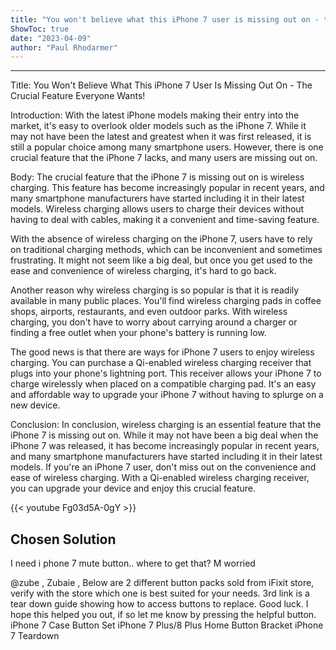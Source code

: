 ```yaml
---
title: "You won't believe what this iPhone 7 user is missing out on - the crucial feature everyone wants!"
ShowToc: true 
date: "2023-04-09"
author: "Paul Rhodarmer"
---
```

*****
Title: You Won't Believe What This iPhone 7 User Is Missing Out On - The Crucial Feature Everyone Wants!

Introduction:
With the latest iPhone models making their entry into the market, it's easy to overlook older models such as the iPhone 7. While it may not have been the latest and greatest when it was first released, it is still a popular choice among many smartphone users. However, there is one crucial feature that the iPhone 7 lacks, and many users are missing out on.

Body:
The crucial feature that the iPhone 7 is missing out on is wireless charging. This feature has become increasingly popular in recent years, and many smartphone manufacturers have started including it in their latest models. Wireless charging allows users to charge their devices without having to deal with cables, making it a convenient and time-saving feature.

With the absence of wireless charging on the iPhone 7, users have to rely on traditional charging methods, which can be inconvenient and sometimes frustrating. It might not seem like a big deal, but once you get used to the ease and convenience of wireless charging, it's hard to go back.

Another reason why wireless charging is so popular is that it is readily available in many public places. You'll find wireless charging pads in coffee shops, airports, restaurants, and even outdoor parks. With wireless charging, you don't have to worry about carrying around a charger or finding a free outlet when your phone's battery is running low.

The good news is that there are ways for iPhone 7 users to enjoy wireless charging. You can purchase a Qi-enabled wireless charging receiver that plugs into your phone's lightning port. This receiver allows your iPhone 7 to charge wirelessly when placed on a compatible charging pad. It's an easy and affordable way to upgrade your iPhone 7 without having to splurge on a new device.

Conclusion:
In conclusion, wireless charging is an essential feature that the iPhone 7 is missing out on. While it may not have been a big deal when the iPhone 7 was released, it has become increasingly popular in recent years, and many smartphone manufacturers have started including it in their latest models. If you're an iPhone 7 user, don't miss out on the convenience and ease of wireless charging. With a Qi-enabled wireless charging receiver, you can upgrade your device and enjoy this crucial feature.

{{< youtube Fg03d5A-0gY >}} 



## Chosen Solution
 I need i phone 7 mute button.. where to get that? M worried

 @zube , Zubaie , Below are 2 different button packs sold from iFixit store, verify with the store which one is best suited for your needs. 3rd link is a tear down guide showing how to access buttons to replace. Good luck.
I hope this helped you out, if so let me know by pressing the helpful button.
iPhone 7 Case Button Set
iPhone 7 Plus/8 Plus Home Button Bracket
iPhone 7 Teardown




